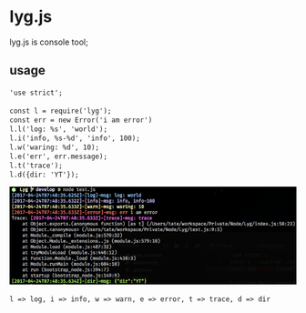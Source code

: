 lyg.js
========

lyg.js is console tool;

## usage

```javascirpt
'use strict';

const l = require('lyg');
const err = new Error('i am error')
l.l('log: %s', 'world');
l.i('info, %s-%d', 'info', 100);
l.w('waring: %d', 10);
l.e('err', err.message);
l.t('trace');
l.d({dir: 'YT'});
```

![screen](https://github.com/Tate-fan/lyg/blob/master/screenshot_01.png)

    l => log, i => info, w => warn, e => error, t => trace, d => dir
